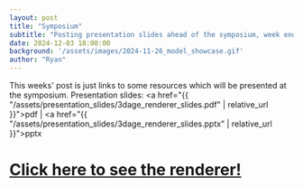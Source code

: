 ```yaml
---
layout: post
title: "Symposium"
subtitle: "Posting presentation slides ahead of the symposium, week ending 2024-12-03"
date: 2024-12-03 18:00:00
background: '/assets/images/2024-11-26_model_showcase.gif'
author: "Ryan"
---
```


This weeks' post is just links to some resources which will be presented at the symposium.
Presentation slides: <a href="{{ "/assets/presentation_slides/3dage_renderer_slides.pdf" | relative_url }}">pdf</a>  | <a href="{{ "/assets/presentation_slides/3dage_renderer_slides.pptx" | relative_url }}">pptx</a>

# [Click here to see the renderer!](https://pipding.github.io/3dage_renderer/renderer/)